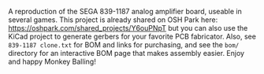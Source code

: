 A reproduction of the SEGA 839-1187 analog amplifier board, useable in several games. This project is already shared on OSH Park here: https://oshpark.com/shared_projects/Y6ouPNpT but you can also use the KiCad project to generate gerbers for your favorite PCB fabricator. Also, see `839-1187 clone.txt` for BOM and links for purchasing, and see the `bom/` directory for an interactive BOM page that makes assembly easier. Enjoy and happy Monkey Balling!
